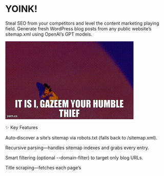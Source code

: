 # YOINK!
Steal SEO from your competitors and level the content marketing playing field. Generate fresh WordPress blog posts from any public website’s sitemap.xml using OpenAI’s GPT models.


![Stay Humble](before.gif)

✨ Key Features

Auto‑discover a site’s sitemap via robots.txt (falls back to /sitemap.xml).

Recursive parsing—handles sitemap indexes and grabs every <loc> entry.

Smart filtering (optional --domain-filter) to target only blog URLs.

Title scraping—fetches each page’s <title> tag for context.

AI generation—creates original 800‑1 000‑word posts with GPT‑4o (customisable prompt ↔ temperature).

One‑click import—outputs a WordPress WXR (XML) file ready for Tools → Import → WordPress.

Rate‑limit friendly—polite delays & progress bar via tqdm.

🛠️ Installation

# Clone / download the script
pip install -r requirements.txt  # requests, beautifulsoup4, lxml, openai, tqdm, python-slugify

export OPENAI_API_KEY="sk-…"      # <-- your OpenAI key

Python ≥ 3.9 recommended.

🚀 Usage

python sitemap_to_wxr.py <SITE_URL> [options]

Option

Default

Description

--domain-filter

None

Only process URLs containing this substring (e.g. /blog/).

--max-posts

20

Limit number of posts to generate (helps control token spend).

--output

generated_posts.xml

File name for the WXR export.

--model

hard‑coded in script

Edit in code (e.g. gpt-4o-mini, gpt-3.5-turbo).

Example

python sitemap_to_wxr.py https://secrethotline.com \
  --domain-filter "/blog/" \
  --max-posts 30 \
  --output secret_hotline_posts.xml

Import the resulting XML in WordPress:

WP Admin → Tools → Import → WordPress → Upload File & Import

📝 Prompt Customisation

Inside generate_post() tweak the prompt, temperature, max_tokens, or switch the OpenAI model. You can also add topics, tone guidelines, or SEO instructions.

⚠️ Caveats & Ethics


![Try not to get caught](after.gif)

Respect robots.txt and site T&C before scraping.

Generated content should not replicate copyrighted material; the prompt instructs GPT accordingly.

Large runs can incur significant OpenAI token costs—use --max-posts wisely.

🪪 License

MIT — do what you want, but no warranties.

🙌 Credits

Crafted by the Secret Hotline growth/dev squad • Powered by OpenAI GPT‑4o.

